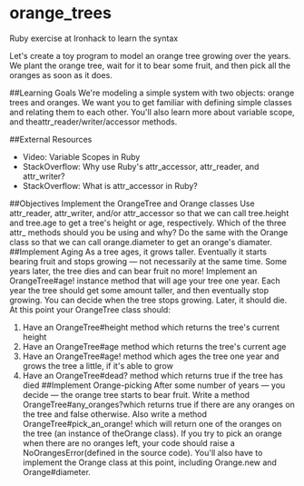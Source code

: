 # orange_trees
Ruby exercise at Ironhack to learn the syntax

Let's create a toy program to model an orange tree growing over the years. We plant the orange tree, wait for it to bear some fruit, and then pick all the oranges as soon as it does.

##Learning Goals
We're modeling a simple system with two objects: orange trees and oranges. We want you to get familiar with defining simple classes and relating them to each other. You'll also learn more about variable scope, and theattr_reader/writer/accessor methods.

##External Resources
-	Video: Variable Scopes in Ruby
-	StackOverflow: Why use Ruby's attr_accessor, attr_reader, and attr_writer?
-	StackOverflow: What is attr_accessor in Ruby?

##Objectives
Implement the OrangeTree and Orange classes
Use attr_reader, attr_writer, and/or attr_accessor so that we can call tree.height and tree.age to get a tree's height or age, respectively. Which of the three attr_ methods should you be using and why?
Do the same with the Orange class so that we can call orange.diameter to get an orange's diamater.
##Implement Aging
As a tree ages, it grows taller. Eventually it starts bearing fruit and stops growing — not necessarily at the same time. Some years later, the tree dies and can bear fruit no more!
Implement an OrangeTree#age! instance method that will age your tree one year. Each year the tree should get some amount taller, and then eventually stop growing. You can decide when the tree stops growing.
Later, it should die. At this point your OrangeTree class should:
1.	Have an OrangeTree#height method which returns the tree's current height
2.	Have an OrangeTree#age method which returns the tree's current age
3.	Have an OrangeTree#age! method which ages the tree one year and grows the tree a little, if it's able to grow
4.	Have an OrangeTree#dead? method which returns true if the tree has died
##Implement Orange-picking
After some number of years — you decide — the orange tree starts to bear fruit. Write a method OrangeTree#any_oranges?which returns true if there are any oranges on the tree and false otherwise.
Also write a method OrangeTree#pick_an_orange! which will return one of the oranges on the tree (an instance of theOrange class). If you try to pick an orange when there are no oranges left, your code should raise a NoOrangesError(defined in the source code).
You'll also have to implement the Orange class at this point, including Orange.new and Orange#diameter.
